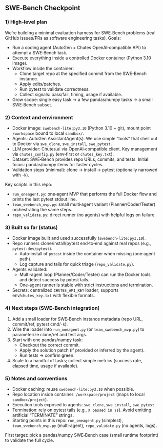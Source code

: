 ## SWE‑Bench Checkpoint

### 1) High‑level plan

We’re building a minimal evaluation harness for SWE‑Bench problems (real GitHub issues/PRs as software engineering tasks). Goals:

- Run a coding agent (AutoGen + Chutes OpenAI‑compatible API) to attempt a SWE‑Bench task.
- Execute everything inside a controlled Docker container (Python 3.10 image).
- Workflow inside the container:
	- Clone target repo at the specified commit from the SWE‑Bench instance.
	- Apply edits/patches.
	- Run pytest to validate correctness.
	- Collect signals: pass/fail, timing, usage if available.
- Grow scope: single easy task → a few pandas/numpy tasks → a small SWE‑Bench subset.

### 2) Context and environment

- Docker image: `swebench-lite:py3.10` (Python 3.10 + git), mount point `/workspace` bound to local `sandbox/`.
- Agents: AutoGen AssistantAgent(s). We use simple “tools” that shell out to Docker via `swe_clone`, `swe_install`, `swe_pytest`.
- LLM provider: Chutes.ai via OpenAI‑compatible client. Key management via `chutes_config.py` (env‑first or `chutes_key.txt`).
- Dataset: SWE‑Bench provides repo URLs, commits, and tests. Initial focus: pandas/numpy items for faster cycles.
- Validation steps (minimal): clone → install → pytest (optionally narrowed with `-k`).

Key scripts in this repo:

- `run_oneagent.py`: one‑agent MVP that performs the full Docker flow and prints the last pytest stdout line.
- `team_swebench_mvp.py`: small multi‑agent variant (Planner/Coder/Tester) orchestrating the same steps.
- `repo_validate.py`: direct runner (no agents) with helpful logs on failure.

### 3) Built so far (status)

- Docker image built and used successfully (`swebench-lite:py3.10`).
- Repo runners clone/install/pytest end‑to‑end against real repos (e.g., `pytest-dev/pytest`).
	- Auto‑install of `pytest` inside the container when missing (one‑agent path).
	- Log capture and tails for quick triage (`repo_validate.py`).
- Agents validated:
	- Multi‑agent loop (Planner/Coder/Tester) can run the Docker tools and detect success by pytest tails.
	- One‑agent runner is stable with strict instructions and termination.
- Secrets: centralized `CHUTES_API_KEY` loader; supports env/`chutes_key.txt` with flexible formats.

### 4) Next steps (SWE‑Bench integration)

1. Add a small loader for SWE‑Bench instance metadata (repo URL, commit/ref, pytest cmd/`-k`).
2. Wire the loader into `run_oneagent.py` (or `team_swebench_mvp.py`) to parameterize clone/ref and test args.
3. Start with one pandas/numpy task:
	 - Checkout the correct commit.
	 - Apply the solution patch (if provided or inferred by the agent).
	 - Run tests → confirm green.
4. Scale to a handful of tasks; collect simple metrics (success rate, elapsed time, usage if available).

### 5) Notes and conventions

- Docker caching: reuse `swebench-lite:py3.10` when possible.
- Repo location inside container: `/workspace/project` (maps to local `sandbox/project`).
- Execution tools exposed to agents: `swe_clone`, `swe_install`, `swe_pytest`.
- Termination: rely on pytest tails (e.g., `X passed in Ys`). Avoid emitting artificial “TERMINATE” strings.
- Starting points in this repo: `run_oneagent.py` (simplest), `team_swebench_mvp.py` (multi‑agent), `repo_validate.py` (no agents, logs).

First target: pick a pandas/numpy SWE‑Bench case (small runtime footprint) to validate the full cycle.